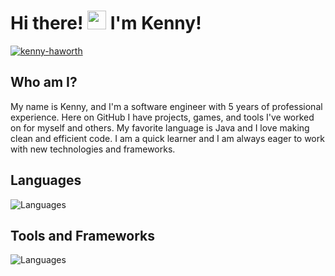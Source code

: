 # Hi there! <img src="https://raw.githubusercontent.com/verma-anushka/verma-anushka/master/gifs/wave.gif" width="30px"> I'm Kenny!

<p align="left"> <a href="https://github.com/ryo-ma/github-profile-trophy"><img src="https://github-profile-trophy.vercel.app/?username=kenny-haworth&theme=darkhub&rank=SSS,SS,S,AAA,AA,A" alt="kenny-haworth" /></a> </p>

## Who am I?

My name is Kenny, and I'm a software engineer with 5 years of professional experience. Here on GitHub I have projects,
games, and tools I've worked on for myself and others. My favorite language is Java and I love making clean
and efficient code. I am a quick learner and I am always eager to work with new technologies and frameworks.

## Languages

![Languages](https://skillicons.dev/icons?i=java,rust,c,cpp,py,matlab,bash)

## Tools and Frameworks

![Languages](https://skillicons.dev/icons?i=vscode,git,github,gitlab,godot,linux,windows,apple)
